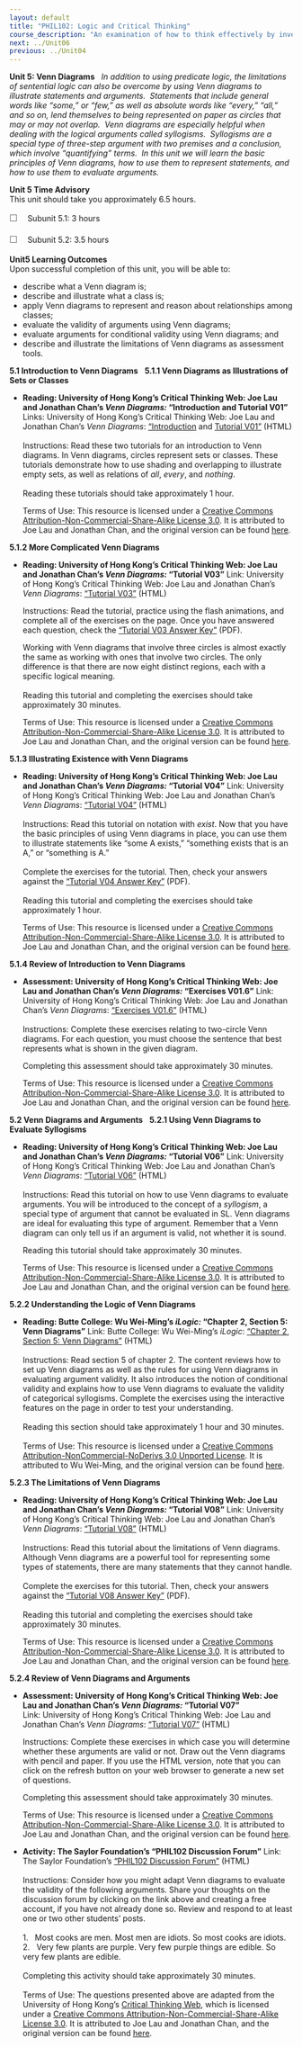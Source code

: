 ```yaml
---
layout: default
title: "PHIL102: Logic and Critical Thinking"
course_description: "An examination of how to think effectively by investigating critical modes of thinking such as formal and informal logic, meaning analysis, verbal argument analysis, visual and statistical reasoning, scientific methodology, strategic and creative thinking, and applied critical thinking."
next: ../Unit06
previous: ../Unit04
---
```

**Unit 5: Venn Diagrams** <span id="5"></span> 
*In addition to using predicate logic, the limitations of sentential
logic can also be overcome by using Venn diagrams to illustrate
statements and arguments.  Statements that include general words like
“some,” or “few,” as well as absolute words like “every,” “all,” and so
on, lend themselves to being represented on paper as circles that may or
may not overlap.  Venn diagrams are especially helpful when dealing with
the logical arguments called syllogisms.  Syllogisms are a special type
of three-step argument with two premises and a conclusion, which involve
“quantifying” terms.  In this unit we will learn the basic principles of
Venn diagrams, how to use them to represent statements, and how to use
them to evaluate arguments.*

**Unit 5 Time Advisory**  
This unit should take you approximately 6.5 hours.  
  
 <span
style="color: rgb(85, 85, 85); font-family: 'Myriad Pro', 'Gill Sans', 'Gill Sans MT', Calibri, sans-serif; font-size: 16px; line-height: 24px;">☐
   </span>Subunit 5.1: 3 hours  
  
 <span
style="color: rgb(85, 85, 85); font-family: 'Myriad Pro', 'Gill Sans', 'Gill Sans MT', Calibri, sans-serif; font-size: 16px; line-height: 24px;">☐
   </span>Subunit 5.2: 3.5 hours

**Unit5 Learning Outcomes**  
Upon successful completion of this unit, you will be able to:
-   describe what a Venn diagram is;
-   describe and illustrate what a class is;
-   apply Venn diagrams to represent and reason about relationships
    among classes;
-   evaluate the validity of arguments using Venn diagrams;
-   evaluate arguments for conditional validity using Venn diagrams; and
-   describe and illustrate the limitations of Venn diagrams as
    assessment tools.

**5.1 Introduction to Venn Diagrams** <span id="5.1"></span> 
**5.1.1 Venn Diagrams as Illustrations of Sets or Classes** <span
id="5.1.1"></span> 
-   **Reading: University of Hong Kong’s Critical Thinking Web: Joe Lau
    and Jonathan Chan’s *Venn Diagrams:* “Introduction and Tutorial
    V01”**
    Links: University of Hong Kong’s Critical Thinking Web: Joe Lau and
    Jonathan Chan’s *Venn Diagrams*:
    [“Introduction](http://philosophy.hku.hk/think/venn/) and [Tutorial
    V01”](http://philosophy.hku.hk/think/venn/tute1.php) (HTML)  
        
     Instructions: Read these two tutorials for an introduction to Venn
    diagrams. In Venn diagrams, circles represent sets or classes. These
    tutorials demonstrate how to use shading and overlapping to
    illustrate empty sets, as well as relations of *all*, *every*, and
    *nothing*.  
        
     Reading these tutorials should take approximately 1 hour.  
      
     Terms of Use: This resource is licensed under a [Creative Commons
    Attribution-Non-Commercial-Share-Alike License
    3.0](http://creativecommons.org/licenses/by-nc-sa/3.0/). It is
    attributed to Joe Lau and Jonathan Chan, and the original version
    can be found [here](http://philosophy.hku.hk/think/).

**5.1.2 More Complicated Venn Diagrams** <span id="5.1.2"></span> 
-   **Reading: University of Hong Kong’s Critical Thinking Web: Joe Lau
    and Jonathan Chan’s *Venn Diagrams:* “Tutorial V03”**
    Link: University of Hong Kong’s Critical Thinking Web: Joe Lau and
    Jonathan Chan’s *Venn Diagrams*: [“Tutorial
    V03”](http://philosophy.hku.hk/think/venn/tute3.php) (HTML)  
      
     Instructions: Read the tutorial, practice using the flash
    animations, and complete all of the exercises on the page. Once you
    have answered each question, check the [“Tutorial V03 Answer
    Key”](https://resources.saylor.org/wwwresources/archived/site/wp-content/uploads/2014/02/PHIL102-Subunit5.1.2-TutorialV03-FINAL.pdf)
    (PDF).  
      
     Working with Venn diagrams that involve three circles is almost
    exactly the same as working with ones that involve two circles. The
    only difference is that there are now eight distinct regions, each
    with a specific logical meaning.  
        
     Reading this tutorial and completing the exercises should take
    approximately 30 minutes.  
      
     Terms of Use: This resource is licensed under a [Creative Commons
    Attribution-Non-Commercial-Share-Alike License
    3.0](http://creativecommons.org/licenses/by-nc-sa/3.0/). It is
    attributed to Joe Lau and Jonathan Chan, and the original version
    can be found [here](http://philosophy.hku.hk/think/venn/tute3.php).

**5.1.3 Illustrating Existence with Venn Diagrams** <span
id="5.1.3"></span> 
-   **Reading: University of Hong Kong’s Critical Thinking Web: Joe Lau
    and Jonathan Chan’s *Venn Diagrams:* “Tutorial V04”**
    Link: University of Hong Kong’s Critical Thinking Web: Joe Lau and
    Jonathan Chan’s *Venn Diagrams*: [“Tutorial
    V04”](http://philosophy.hku.hk/think/venn/tute4.php) (HTML)  
        
     Instructions: Read this tutorial on notation with *exist*. Now that
    you have the basic principles of using Venn diagrams in place, you
    can use them to illustrate statements like “some A exists,”
    “something exists that is an A,” or “something is A.”  
        
     Complete the exercises for the tutorial. Then, check your answers
    against the [“Tutorial V04 Answer
    Key”](https://resources.saylor.org/wwwresources/archived/site/wp-content/uploads/2014/02/PHIL102-Subunit5.1.3-TutorialV04-FINAL.pdf)
    (PDF).  
        
     Reading this tutorial and completing the exercises should take
    approximately 1 hour.  
      
     Terms of Use: This resource is licensed under a [Creative Commons
    Attribution-Non-Commercial-Share-Alike License
    3.0](http://creativecommons.org/licenses/by-nc-sa/3.0/). It is
    attributed to Joe Lau and Jonathan Chan, and the original version
    can be found [here](http://philosophy.hku.hk/think/).

**5.1.4 Review of Introduction to Venn Diagrams** <span
id="5.1.4"></span> 
-   **Assessment: University of Hong Kong’s Critical Thinking Web: Joe
    Lau and Jonathan Chan’s *Venn Diagrams:* “Exercises V01.6”**
    Link: University of Hong Kong’s Critical Thinking Web: Joe Lau and
    Jonathan Chan’s *Venn Diagrams*: [“Exercises
    V01.6”](http://resources.saylor.org.s3.amazonaws.com/PHIL/PHIL102/PHIL102-5.1.4-ExercisesV01.6-CCBYNCSA_files/PHIL102-5.1.4-ExercisesV01.6-CCBYNCSA.html)
    (HTML)  
        
     Instructions: Complete these exercises relating to two-circle Venn
    diagrams. For each question, you must choose the sentence that best
    represents what is shown in the given diagram.  
      
     Completing this assessment should take approximately 30 minutes.  
      
     Terms of Use: This resource is licensed under a [Creative Commons
    Attribution-Non-Commercial-Share-Alike License
    3.0](http://creativecommons.org/licenses/by-nc-sa/3.0/). It is
    attributed to Joe Lau and Jonathan Chan, and the original version
    can be found [here](http://philosophy.hku.hk/think/venn/ex01.php).

**5.2 Venn Diagrams and Arguments** <span id="5.2"></span> 
**5.2.1 Using Venn Diagrams to Evaluate Syllogisms** <span
id="5.2.1"></span> 
-   **Reading: University of Hong Kong’s Critical Thinking Web: Joe Lau
    and Jonathan Chan’s *Venn Diagrams:* “Tutorial V06”**
    Link: University of Hong Kong’s Critical Thinking Web: Joe Lau and
    Jonathan Chan’s *Venn Diagrams*: [“Tutorial
    V06”](http://philosophy.hku.hk/think/venn/tute6.php) (HTML)  
        
     Instructions: Read this tutorial on how to use Venn diagrams to
    evaluate arguments. You will be introduced to the concept of a
    *syllogism*, a special type of argument that cannot be evaluated in
    SL. Venn diagrams are ideal for evaluating this type of argument.
    Remember that a Venn diagram can only tell us if an argument is
    valid, not whether it is sound.  
      
     Reading this tutorial should take approximately 30 minutes.  
      
     Terms of Use: This resource is licensed under a [Creative Commons
    Attribution-Non-Commercial-Share-Alike License
    3.0](http://creativecommons.org/licenses/by-nc-sa/3.0/). It is
    attributed to Joe Lau and Jonathan Chan, and the original version
    can be found [here](http://philosophy.hku.hk/think/).

**5.2.2 Understanding the Logic of Venn Diagrams** <span
id="5.2.2"></span> 
-   **Reading: Butte College: Wu Wei-Ming’s *iLogic:* “Chapter 2,
    Section 5: Venn Diagrams”**
    Link: Butte College: Wu Wei-Ming’s *iLogic*: [“Chapter 2, Section 5:
    Venn
    Diagrams”](http://www.butte.edu/~wmwu/iLogic/2.5/iLogic_2_5.html) (HTML)  
        
     Instructions: Read section 5 of chapter 2. The content reviews how
    to set up Venn diagrams as well as the rules for using Venn diagrams
    in evaluating argument validity. It also introduces the notion of
    conditional validity and explains how to use Venn diagrams to
    evaluate the validity of categorical syllogisms. Complete the
    exercises using the interactive features on the page in order to
    test your understanding.  
        
     Reading this section should take approximately 1 hour and 30
    minutes.  
        
     Terms of Use: This resource is licensed under a [Creative Commons
    Attribution-NonCommercial-NoDerivs 3.0 Unported
    License](http://creativecommons.org/licenses/by-nc-nd/3.0/). It is
    attributed to Wu Wei-Ming, and the original version can be found
    [here](http://www.butte.edu/~wmwu/iLogic/2.5/iLogic_2_5.html). 

**5.2.3 The Limitations of Venn Diagrams** <span id="5.2.3"></span> 
-   **Reading: University of Hong Kong’s Critical Thinking Web: Joe Lau
    and Jonathan Chan’s *Venn Diagrams:* “Tutorial V08”**
    Link: University of Hong Kong’s Critical Thinking Web: Joe Lau and
    Jonathan Chan’s *Venn Diagrams*: [“Tutorial
    V08”](http://philosophy.hku.hk/think/venn/limitations.php) (HTML)  
        
     Instructions: Read this tutorial about the limitations of Venn
    diagrams. Although Venn diagrams are a powerful tool for
    representing some types of statements, there are many statements
    that they cannot handle.  
        
     Complete the exercises for this tutorial. Then, check your answers
    against the [“Tutorial V08 Answer
    Key”](https://resources.saylor.org/wwwresources/archived/site/wp-content/uploads/2014/02/PHIL102-Subunit5.2.3-TutorialV08-FINAL.pdf)
    (PDF).  
        
     Reading this tutorial and completing the exercises should take
    approximately 30 minutes.  
      
     Terms of Use: This resource is licensed under a [Creative Commons
    Attribution-Non-Commercial-Share-Alike License
    3.0](http://creativecommons.org/licenses/by-nc-sa/3.0/). It is
    attributed to Joe Lau and Jonathan Chan, and the original version
    can be found [here](http://philosophy.hku.hk/think/).

**5.2.4 Review of Venn Diagrams and Arguments** <span
id="5.2.4"></span> 
-   **Assessment: University of Hong Kong’s Critical Thinking Web: Joe
    Lau and Jonathan Chan’s *Venn Diagrams:* “Tutorial V07”**
    Link: University of Hong Kong’s Critical Thinking Web: Joe Lau and
    Jonathan Chan’s *Venn Diagrams*: [“Tutorial
    V07”](http://philosophy.hku.hk/think/venn/syllogism.php) (HTML)  
      
     Instructions: Complete these exercises in which case you will
    determine whether these arguments are valid or not. Draw out the
    Venn diagrams with pencil and paper. If you use the HTML version,
    note that you can click on the refresh button on your web browser to
    generate a new set of questions.  
      
     Completing this assessment should take approximately 30 minutes.  
      
     Terms of Use: This resource is licensed under a [Creative Commons
    Attribution-Non-Commercial-Share-Alike License
    3.0](http://creativecommons.org/licenses/by-nc-sa/3.0/). It is
    attributed to Joe Lau and Jonathan Chan, and the original version
    can be found [here](http://philosophy.hku.hk/think/).

-   **Activity: The Saylor Foundation’s “PHIL102 Discussion Forum”**
    Link: The Saylor Foundation’s [“PHIL102 Discussion
    Forum”](http://forums.saylor.org/topic/review-of-venn-diagrams-and-arguments/)
    (HTML)  
        
     Instructions: Consider how you might adapt Venn diagrams to
    evaluate the validity of the following arguments. Share your
    thoughts on the discussion forum by clicking on the link above and
    creating a free account, if you have not already done so. Review and
    respond to at least one or two other students’ posts.  
        
     1.   Most cooks are men. Most men are idiots. So most cooks are
    idiots.  
     2.   Very few plants are purple. Very few purple things are edible.
    So very few plants are edible.  
        
     Completing this activity should take approximately 30 minutes.  
        
     Terms of Use: The questions presented above are adapted from the
    University of Hong Kong’s [Critical Thinking
    Web](http://philosophy.hku.hk/think/critical/improve.php), which is
    licensed under a [Creative Commons
    Attribution-Non-Commercial-Share-Alike License
    3.0](http://creativecommons.org/licenses/by-nc-sa/3.0/). It is
    attributed to Joe Lau and Jonathan Chan, and the original version
    can be found [here](http://philosophy.hku.hk/think/).


